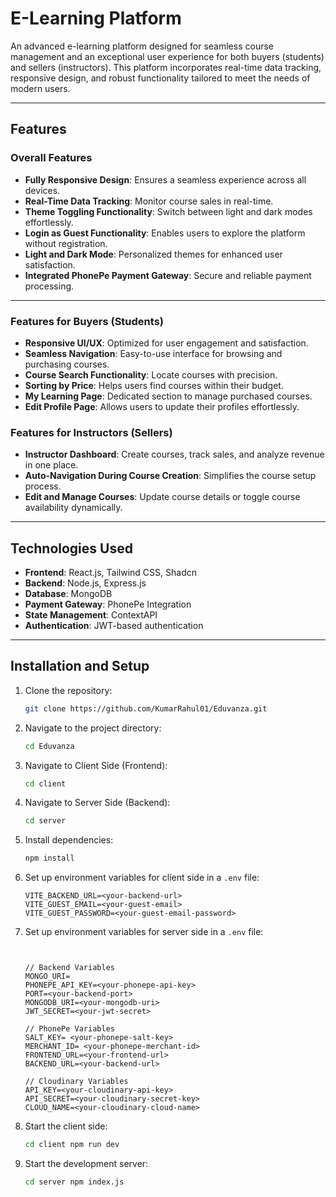 # E-Learning Platform

An advanced e-learning platform designed for seamless course management and an exceptional user experience for both buyers (students) and sellers (instructors). This platform incorporates real-time data tracking, responsive design, and robust functionality tailored to meet the needs of modern users.

---

## Features

### Overall Features
- **Fully Responsive Design**: Ensures a seamless experience across all devices.
- **Real-Time Data Tracking**: Monitor course sales in real-time.
- **Theme Toggling Functionality**: Switch between light and dark modes effortlessly.
- **Login as Guest Functionality**: Enables users to explore the platform without registration.
- **Light and Dark Mode**: Personalized themes for enhanced user satisfaction.
- **Integrated PhonePe Payment Gateway**: Secure and reliable payment processing.

---

### Features for Buyers (Students)
- **Responsive UI/UX**: Optimized for user engagement and satisfaction.
- **Seamless Navigation**: Easy-to-use interface for browsing and purchasing courses.
- **Course Search Functionality**: Locate courses with precision.
- **Sorting by Price**: Helps users find courses within their budget.
- **My Learning Page**: Dedicated section to manage purchased courses.
- **Edit Profile Page**: Allows users to update their profiles effortlessly.

### Features for Instructors (Sellers)
- **Instructor Dashboard**: Create courses, track sales, and analyze revenue in one place.
- **Auto-Navigation During Course Creation**: Simplifies the course setup process.
- **Edit and Manage Courses**: Update course details or toggle course availability dynamically.

---

## Technologies Used
- **Frontend**: React.js, Tailwind CSS, Shadcn
- **Backend**: Node.js, Express.js
- **Database**: MongoDB
- **Payment Gateway**: PhonePe Integration
- **State Management**: ContextAPI
- **Authentication**: JWT-based authentication

---

## Installation and Setup

1. Clone the repository:
   ```bash
   git clone https://github.com/KumarRahul01/Eduvanza.git
   ```
2. Navigate to the project directory:
   ```bash
   cd Eduvanza
   ```
3. Navigate to Client Side (Frontend):
    ```bash
    cd client
    ```

4. Navigate to Server Side (Backend):
   ```bash
   cd server
   ```

5. Install dependencies:
   ```bash
   npm install
   ```

6. Set up environment variables for client side in a `.env` file:
   ```plaintext
   VITE_BACKEND_URL=<your-backend-url>
   VITE_GUEST_EMAIL=<your-guest-email>
   VITE_GUEST_PASSWORD=<your-guest-email-password>
   ```

7. Set up environment variables for server side in a `.env` file:
   ```plaintext


   // Backend Variables
   MONGO_URI=
   PHONEPE_API_KEY=<your-phonepe-api-key>
   PORT=<your-backend-port>
   MONGODB_URI=<your-mongodb-uri>
   JWT_SECRET=<your-jwt-secret>

   // PhonePe Variables
   SALT_KEY= <your-phonepe-salt-key>
   MERCHANT_ID= <your-phonepe-merchant-id>
   FRONTEND_URL=<your-frontend-url>
   BACKEND_URL=<your-backend-url>

   // Cloudinary Variables
   API_KEY=<your-cloudinary-api-key>
   API_SECRET=<your-cloudinary-secret-key>
   CLOUD_NAME=<your-cloudinary-cloud-name>

   ```
8. Start the client side:
   ```bash
   cd client npm run dev

9. Start the development server:
   ```bash
   cd server npm index.js 
  ```

  